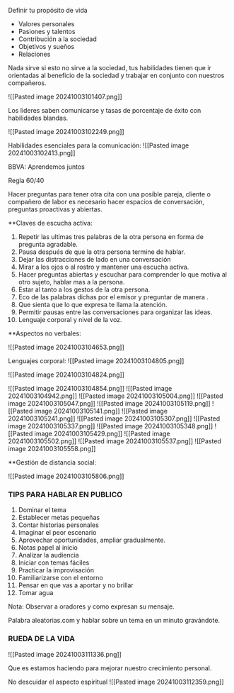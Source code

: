Definir tu propósito de vida

* Valores personales
* Pasiones y talentos
* Contribución a la sociedad
* Objetivos y sueños
* Relaciones

Nada sirve si esto no sirve a la sociedad, tus habilidades tienen que ir orientadas al beneficio de la sociedad y trabajar en conjunto con nuestros compañeros.

![[Pasted image 20241003101407.png]]

Los lideres saben comunicarse y tasas de porcentaje de éxito con habilidades blandas.

![[Pasted image 20241003102249.png]]

Habilidades esenciales para la comunicación:
![[Pasted image 20241003102413.png]]

BBVA: Aprendemos juntos

Regla 60/40

Hacer preguntas para tener otra cita con una posible pareja, cliente o compañero de labor es necesario hacer espacios de conversación, preguntas proactivas y abiertas.

**Claves de escucha activa:

1. Repetir las ultimas tres palabras de la otra persona en forma de pregunta agradable.
2. Pausa después de que la otra persona termine de hablar.
3. Dejar las distracciones de lado en una conversación
4. Mirar a los ojos o al rostro y mantener una escucha activa.
5. Hacer preguntas abiertas y escuchar para comprender lo que motiva al otro sujeto, hablar mas a la persona.
6. Estar al tanto a los gestos de la otra persona.
7. Eco de las palabras dichas por el emisor y preguntar de manera .
8. Que sienta que lo que expresa te llama la atención.
9. Permitir pausas entre las conversaciones para organizar las ideas.
10. Lenguaje corporal y nivel de la voz.

**Aspectos no verbales:

![[Pasted image 20241003104653.png]]



Lenguajes corporal:
![[Pasted image 20241003104805.png]]

![[Pasted image 20241003104824.png]]

![[Pasted image 20241003104854.png]]
![[Pasted image 20241003104942.png]]
![[Pasted image 20241003105004.png]]
![[Pasted image 20241003105047.png]]
![[Pasted image 20241003105119.png]]
![[Pasted image 20241003105141.png]]
![[Pasted image 20241003105241.png]]
![[Pasted image 20241003105307.png]]
![[Pasted image 20241003105337.png]]
![[Pasted image 20241003105348.png]]
![[Pasted image 20241003105429.png]]
![[Pasted image 20241003105502.png]]
![[Pasted image 20241003105537.png]]
![[Pasted image 20241003105558.png]]

**Gestión de distancia social:

![[Pasted image 20241003105806.png]]


### TIPS PARA HABLAR EN PUBLICO

1. Dominar el tema
2. Establecer metas pequeñas
3. Contar historias personales
4. Imaginar el peor escenario
5. Aprovechar oportunidades, ampliar gradualmente.
6. Notas papel al inicio
7. Analizar la audiencia
8. Iniciar con temas fáciles
9. Practicar la improvisación
10. Familiarizarse con el entorno
11. Pensar en que vas a aportar y no brillar
12. Tomar agua

Nota: Observar a oradores y como expresan su mensaje.

Palabra aleatorias.com y hablar sobre un tema en un minuto gravándote.


### RUEDA DE LA VIDA

![[Pasted image 20241003111336.png]]

Que es estamos haciendo para mejorar nuestro crecimiento personal.

No descuidar el aspecto espiritual
![[Pasted image 20241003112359.png]]
